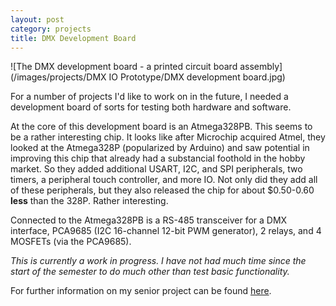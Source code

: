 ```yaml
---
layout: post
category: projects
title: DMX Development Board
---
```

![The DMX development board - a printed circuit board assembly](/images/projects/DMX IO Prototype/DMX development board.jpg)

For a number of projects I'd like to work on in the future, I needed a development board of sorts for testing both hardware and software. <!--more-->

At the core of this development board is an Atmega328PB. This seems to be a rather interesting chip. It looks like after Microchip acquired Atmel, they looked at the Atmega328P (popularized by Arduino) and saw potential in improving this chip that already had a substancial foothold in the hobby market. So they added additional USART, I2C, and SPI peripherals, two timers, a peripheral touch controller, and more IO. Not only did they add all of these peripherals, but they also released the chip for about $0.50-0.60 **less** than the 328P. Rather interesting.

Connected to the Atmega328PB is a RS-485 transceiver for a DMX interface, PCA9685 (I2C 16-channel 12-bit PWM generator), 2 relays, and 4 MOSFETs (via the PCA9685).

*This is currently a work in progress. I have not had much time since the start of the semester to do much other than test basic functionality.*

For further information on my senior project can be found <a href="https://aramd.net/Senior-Project-Summary/">here</a>.
